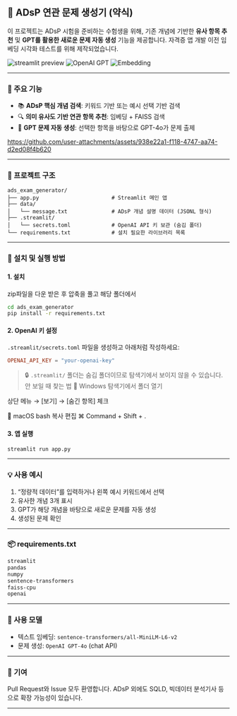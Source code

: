 
## 📘 ADsP 연관 문제 생성기 (약식)

이 프로젝트는 ADsP 시험을 준비하는 수험생을 위해, 기존 개념에 기반한 **유사 항목 추천** 및 **GPT를 활용한 새로운 문제 자동 생성** 기능을 제공합니다.
자격증 앱 개발 이전 임베딩 시각화 테스트를 위해 제작되었습니다.

![streamlit preview](https://img.shields.io/badge/Streamlit-Enabled-brightgreen)
![OpenAI GPT](https://img.shields.io/badge/OpenAI-GPT4o-blue)
![Embedding](https://img.shields.io/badge/SentenceTransformer-MiniLM--L6--v2-lightgrey)

---

### 🔧 주요 기능

* 📚 **ADsP 핵심 개념 검색**: 키워드 기반 또는 예시 선택 기반 검색
* 🔍 **의미 유사도 기반 연관 항목 추천**: 임베딩 + FAISS 검색
* 🧠 **GPT 문제 자동 생성**: 선택한 항목을 바탕으로 GPT-4o가 문제 출제

  

https://github.com/user-attachments/assets/938e22a1-f118-4747-aa74-d2ed08f4b620



---

### 📁 프로젝트 구조

```
ads_exam_generator/
├── app.py                       # Streamlit 메인 앱
├── data/
│   └── message.txt              # ADsP 개념 설명 데이터 (JSONL 형식)
├── .streamlit/
│   └── secrets.toml             # OpenAI API 키 보관 (숨김 폴더)
└── requirements.txt             # 설치 필요한 라이브러리 목록
```

---

### 🚀 설치 및 실행 방법

#### 1. 설치

zip파일을 다운 받은 후 압축을 풀고 해당 폴더에서 

```bash
cd ads_exam_generator
pip install -r requirements.txt
```

#### 2. OpenAI 키 설정

`.streamlit/secrets.toml` 파일을 생성하고 아래처럼 작성하세요:

```toml
OPENAI_API_KEY = "your-openai-key"
```

> 🔒 `.streamlit/` 폴더는 숨김 폴더이므로 탐색기에서 보이지 않을 수 있습니다.
안 보일 때 찾는 법
📍 Windows
탐색기에서 폴더 열기

상단 메뉴 → [보기] → [숨긴 항목] 체크

📍 macOS
bash
복사
편집
⌘ Command + Shift + .

#### 3. 앱 실행

```bash
streamlit run app.py
```

---

### 💡 사용 예시

1. “정량적 데이터”를 입력하거나 왼쪽 예시 키워드에서 선택
2. 유사한 개념 3개 표시
3. GPT가 해당 개념을 바탕으로 새로운 문제를 자동 생성
4. 생성된 문제 확인

---

### 📦 requirements.txt

```txt
streamlit
pandas
numpy
sentence-transformers
faiss-cpu
openai
```

---

### 🧠 사용 모델

* 텍스트 임베딩: `sentence-transformers/all-MiniLM-L6-v2`
* 문제 생성: `OpenAI GPT-4o` (chat API)

---

### 📮 기여

Pull Request와 Issue 모두 환영합니다.
ADsP 외에도 SQLD, 빅데이터 분석기사 등으로 확장 가능성이 있습니다.

---


